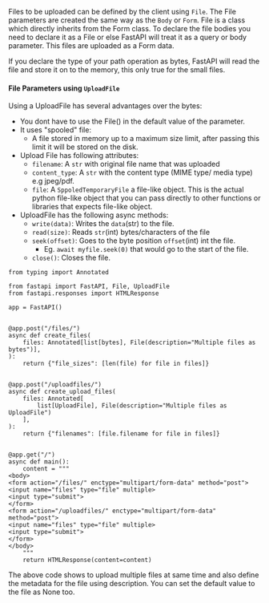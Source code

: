 
Files to be uploaded can be defined by the client using `File`. The File parameters are created the same way as the `Body` or `Form`. File is a class which directly inherits from the Form class.
To declare the file bodies you need to declare it as a File or else FastAPI will treat it as a query or body parameter. This files are uploaded as a Form data.

If you declare the type of your path operation as bytes, FastAPI will read the file and store it on to the memory, this only true for the small files.

#### File Parameters using `UploadFile`
Using a UploadFile has several advantages over the bytes:
- You dont have to use the File() in the default value of the parameter.
- It uses "spooled" file:
	- A file stored in memory up to a maximum size limit, after passing this limit it will be stored on the disk.
- Upload File has following attributes:
	- `filename`: A `str` with original file name that was uploaded
	- `content_type`: A `str` with the content type (MIME type/ media type) e.g jpeg/pdf.
	- `file`: A `SppoledTemporaryFile` a file-like object. This is the actual python file-like object that you can pass directly to other functions or libraries that expects file-like object.
- UploadFile has the following async methods:
	- `write(data)`: Writes the `data`(str) to the file.
	- `read(size)`: Reads `str`(int) bytes/characters of the file 
	- `seek(offset)`: Goes to the byte position `offset`(int) int the file.
		- Eg. `await myfile.seek(0)` that would go to the start of the file.
	- `close()`: Closes the file.

```
from typing import Annotated

from fastapi import FastAPI, File, UploadFile
from fastapi.responses import HTMLResponse

app = FastAPI()


@app.post("/files/")
async def create_files(
    files: Annotated[list[bytes], File(description="Multiple files as bytes")],
):
    return {"file_sizes": [len(file) for file in files]}


@app.post("/uploadfiles/")
async def create_upload_files(
    files: Annotated[
        list[UploadFile], File(description="Multiple files as UploadFile")
    ],
):
    return {"filenames": [file.filename for file in files]}


@app.get("/")
async def main():
    content = """
<body>
<form action="/files/" enctype="multipart/form-data" method="post">
<input name="files" type="file" multiple>
<input type="submit">
</form>
<form action="/uploadfiles/" enctype="multipart/form-data" method="post">
<input name="files" type="file" multiple>
<input type="submit">
</form>
</body>
    """
    return HTMLResponse(content=content)
```

The above code shows to upload multiple files at same time and also define the metadata for the file using description. You can set the default value to the file as None too.
